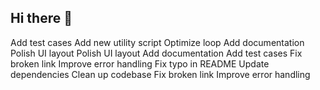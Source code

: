## Hi there 👋

<!--
**denotationaldistribution/denotationaldistribution** is a ✨ _special_ ✨ repository because its `README.md` (this file) appears on your GitHub profile.

Here are some ideas to get you started:

- 🔭 I’m currently working on ...
- 🌱 I’m currently learning ...
- 👯 I’m looking to collaborate on ...
- 🤔 I’m looking for help with ...
- 💬 Ask me about ...
- 📫 How to reach me: ...
- 😄 Pronouns: ...
- ⚡ Fun fact: ...
-->
Add test cases
Add new utility script
Optimize loop
Add documentation
Polish UI layout
Polish UI layout
Add documentation
Add test cases
Fix broken link
Improve error handling
Fix typo in README
Update dependencies
Clean up codebase
Fix broken link
Improve error handling
